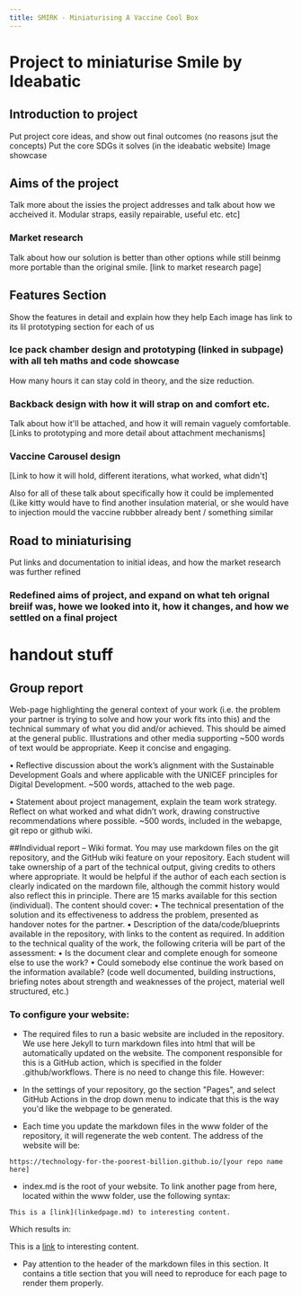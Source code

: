 ```yaml
---
title: SMIRK - Miniaturising A Vaccine Cool Box
---
```


# Project to miniaturise Smile by Ideabatic

## Introduction to project
Put project core ideas, and show out final outcomes (no reasons jsut the concepts)
Put the core  SDGs it solves (in the ideabatic website)
Image showcase

## Aims of the project
Talk more about the issies the project addresses and talk about how we accheived it.
Modular straps, easily repairable, useful etc.
etc]
### Market research
Talk about how our solution is better than other options while still beinmg more portable than the original smile. [link to market research page]

## Features Section
Show the features in detail and explain how they help 
Each image has link to its lil prototyping section for each of us

### Ice pack chamber design and prototyping (linked in subpage) with all teh maths and code showcase
How many hours it can stay cold in theory, and the size reduction.

### Backback design with how it will strap on and comfort etc.
Talk about how it'll be attached, and how it will remain vaguely comfortable. [Links to prototyping and more detail about attachment mechanisms]

### Vaccine Carousel design 
[Link to how it will hold, different iterations, what worked, what didn't]

Also for all of these talk about specifically how it could be implemented (Like kitty would have to find another insulation material, or she would have to injection mould the vaccine rubbber already bent / something similar


## Road to miniaturising
Put links and documentation to initial ideas, and how the market research was further refined
### Redefined aims of project, and expand on what teh orignal breiif was, howe we looked into it, how it changes, and how we settled on a final project




# handout stuff
## Group report 

Web-page highlighting the general context of your work (i.e. the problem your
partner is trying to solve and how your work fits into this) and the technical summary
of what you did and/or achieved. This should be aimed at the general public.
Illustrations and other media supporting ~500 words of text would be appropriate.
Keep it concise and engaging.

• Reflective discussion about the work’s alignment with the Sustainable Development
Goals and where applicable with the UNICEF principles for Digital Development. ~500
words, attached to the web page.

• Statement about project management, explain the team work strategy. Reflect on
what worked and what didn’t work, drawing constructive recommendations where
possible. ~500 words, included in the webapge, git repo or github wiki.

##Individual report – Wiki format. You may use markdown files on the git repository, and the
GitHub wiki feature on your repository.
Each student will take ownership of a part of the technical output, giving credits to others
where appropriate. It would be helpful if the author of each each section is clearly indicated
on the mardown file, although the commit history would also reflect this in principle. There
are 15 marks available for this section (individual). The content should cover:
• The technical presentation of the solution and its effectiveness to address the
problem, presented as handover notes for the partner.
• Description of the data/code/blueprints available in the repository, with links to the
content as required.
In addition to the technical quality of the work, the following criteria will be part of the
assessment:
• Is the document clear and complete enough for someone else to use the work?
• Could somebody else continue the work based on the information available? (code
well documented, building instructions, briefing notes about strength and
weaknesses of the project, material well structured, etc.)


### To configure your website:

- The required files to run a basic website are included in the repository. We use here Jekyll to turn markdown files into html that will be automatically updated on the website. The component responsible for this is a GitHub action, which is specified in the folder .github/workflows. There is no need to change this file. However:

- In the settings of your repository, go the section "Pages", and select GitHub Actions in the drop down menu to indicate that this is the way you'd like the webpage to be generated.

- Each time you update the markdown files in the www folder of the repository, it will regenerate the web content. The address of the website will be:

```
https://technology-for-the-poorest-billion.github.io/[your repo name here]
```

- index.md is the root of your website. To link another page from here, located within the www folder, use the following syntax:

```
This is a [link](linkedpage.md) to interesting content.
```

Which results in:

This is a [link](linkedpage.md) to interesting content.

- Pay attention to the header of the markdown files in this section. It contains a title section that you will need to reproduce for each page to render them properly.



